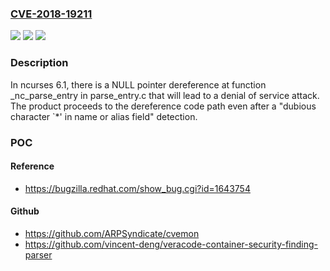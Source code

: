 ### [CVE-2018-19211](https://cve.mitre.org/cgi-bin/cvename.cgi?name=CVE-2018-19211)
![](https://img.shields.io/static/v1?label=Product&message=n%2Fa&color=blue)
![](https://img.shields.io/static/v1?label=Version&message=n%2Fa&color=blue)
![](https://img.shields.io/static/v1?label=Vulnerability&message=n%2Fa&color=brighgreen)

### Description

In ncurses 6.1, there is a NULL pointer dereference at function _nc_parse_entry in parse_entry.c that will lead to a denial of service attack. The product proceeds to the dereference code path even after a "dubious character `*' in name or alias field" detection.

### POC

#### Reference
- https://bugzilla.redhat.com/show_bug.cgi?id=1643754

#### Github
- https://github.com/ARPSyndicate/cvemon
- https://github.com/vincent-deng/veracode-container-security-finding-parser

